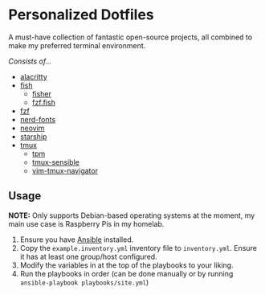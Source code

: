 # Personalized Dotfiles

A must-have collection of fantastic open-source projects, all combined to make my preferred terminal environment.

_Consists of..._

- [alacritty](https://github.com/alacritty/alacritty)
- [fish](https://github.com/fish-shell/fish-shell)
    - [fisher](https://github.com/jorgebucaran/fisher)
    - [fzf.fish](https://github.com/PatrickF1/fzf.fish)
- [fzf](https://github.com/junegunn/fzf)
- [nerd-fonts](https://github.com/ryanoasis/nerd-fonts)
- [neovim](https://github.com/neovim/neovim)
- [starship](https://github.com/starship/starship)
- [tmux](https://github.com/tmux/tmux)
    - [tpm](https://github.com/tmux-plugins/tpm)
    - [tmux-sensible](https://github.com/tmux-plugins/tmux-sensible)
    - [vim-tmux-navigator](https://github.com/christoomey/vim-tmux-navigator)

## Usage

**NOTE:** Only supports Debian-based operating systems at the moment, my main use case is Raspberry Pis in my homelab.

1. Ensure you have [Ansible](https://docs.ansible.com/ansible/latest/installation_guide/intro_installation.html) installed.
2. Copy the `example.inventory.yml` inventory file to `inventory.yml`. Ensure it has at least one group/host configured.
3. Modify the variables in at the top of the playbooks to your liking.
4. Run the playbooks in order (can be done manually or by running `ansible-playbook playbooks/site.yml`)